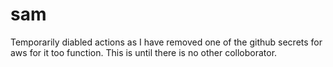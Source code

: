# sam

Temporarily diabled actions as I have removed one of the github secrets for aws for it too function. This is until there is no other colloborator.
